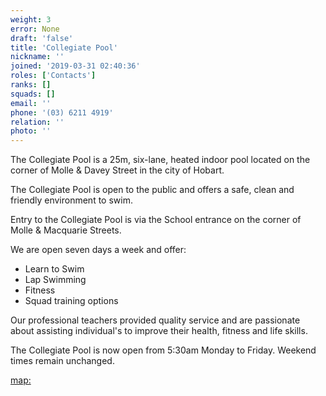 ```yaml
---
weight: 3
error: None
draft: 'false'
title: 'Collegiate Pool'
nickname: ''
joined: '2019-03-31 02:40:36'
roles: ['Contacts']
ranks: []
squads: []
email: ''
phone: '(03) 6211 4919'
relation: ''
photo: ''
---
```

The Collegiate Pool is a 25m, six-lane, heated indoor pool located on the corner of Molle & Davey Street in the city of Hobart. 

The Collegiate Pool is open to the public and offers a safe, clean and friendly environment to swim.

Entry to the Collegiate Pool is via the School entrance on the corner of Molle & Macquarie Streets.

We are open seven days a week and offer:

* Learn to Swim
* Lap Swimming
* Fitness
* Squad training options

Our professional teachers provided quality service and are passionate about assisting individual's to improve their health, fitness and life skills.

The Collegiate Pool is now open from 5:30am Monday to Friday.
Weekend times remain unchanged.

[map:](https://www.openstreetmap.org/note/1740803#map=17/-42.88929/147.32471&layers=N)


